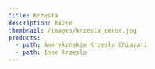 ```yaml
---
title: Krzesła
description: Różne
thumbnail: /images/krzesla_decor.jpg
products:
  - path: Amerykańskie Krzesła Chiavari
  - path: Inne krzeslo
---
```


